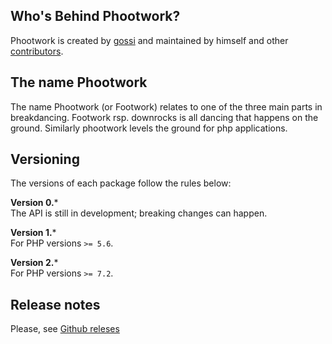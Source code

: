 ## Who's Behind Phootwork?

Phootwork is created by [gossi](https://github.com/gossi) and maintained by himself
and other [contributors](https://github.com/phootwork/phootwork/graphs/contributors).

## The name Phootwork

The name Phootwork (or Footwork) relates to one of the three main parts in breakdancing. Footwork rsp. downrocks is all dancing that happens on the ground. Similarly phootwork levels the ground for php applications.

## Versioning

The versions of each package follow the rules below:

**Version 0.***<br>
The API is still in development; breaking changes can happen.

**Version 1.***<br>
For PHP versions `>= 5.6`.

**Version 2.***<br>
For PHP versions `>= 7.2`.

## Release notes

Please, see [Github releses](https://github.com/phootwork/phootwork/releases)
